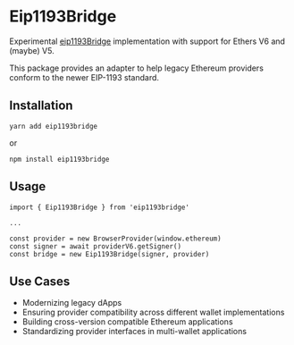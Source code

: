 # Eip1193Bridge

Experimental [eip1193Bridge](https://github.com/ethers-io/ethers.js/blob/ethers-v5-beta/packages/experimental/src.ts/eip1193-bridge.ts) implementation with support for Ethers V6 and (maybe) V5.

This package provides an adapter to help legacy Ethereum providers conform to the newer EIP-1193 standard.

## Installation

```
yarn add eip1193bridge
```

or

```
npm install eip1193bridge
```

## Usage

```
import { Eip1193Bridge } from 'eip1193bridge'

...

const provider = new BrowserProvider(window.ethereum)
const signer = await providerV6.getSigner()
const bridge = new Eip1193Bridge(signer, provider)
```

## Use Cases

- Modernizing legacy dApps
- Ensuring provider compatibility across different wallet implementations
- Building cross-version compatible Ethereum applications
- Standardizing provider interfaces in multi-wallet applications
